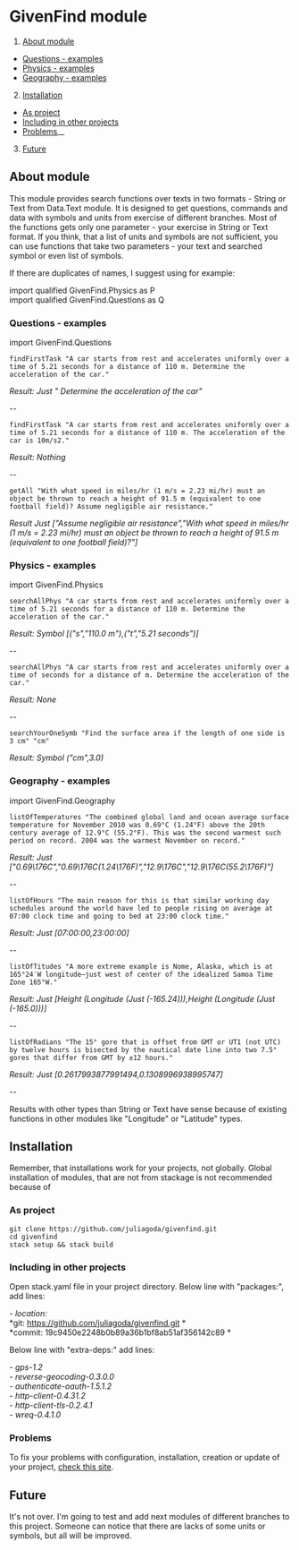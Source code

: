 # GivenFind module

1. [About module](#about-module)  
  * [Questions - examples](#questions-examples)  
  * [Physics - examples](physics-examples)  
  * [Geography - examples](#geography-examples)  
2. [Installation](#installation)  
  * [As project](#as-project)  
  * [Including in other projects](#including-in-other-projects)  
  * [Problems](#problems)__
3. [Future](#future)  

  
  
## About module

This module provides search functions over texts in two formats - String
or Text from Data.Text module. It is designed to get questions, commands
and data with symbols and units from exercise of different branches. Most of the functions
gets only one parameter - your exercise in String or Text format. If you think, that a list
of units and symbols are not sufficient, you can use functions that take two
parameters - your text and searched symbol or even list of symbols. 

 If there are duplicates of names, I suggest using for example:


import qualified GivenFind.Physics as P  
import qualified GivenFind.Questions as Q  

  
### Questions - examples

import GivenFind.Questions  
  


`findFirstTask "A car starts from rest and accelerates uniformly over a time of 5.21 seconds for a distance of 110 m. Determine the acceleration of the car."`

*Result:      Just " Determine the acceleration of the car"*

--

`findFirstTask "A car starts from rest and accelerates uniformly over a time of 5.21 seconds for a distance of 110 m. The acceleration of the car is 10m/s2."`

*Result:   Nothing*

--

`getAll "With what speed in miles/hr (1 m/s = 2.23 mi/hr) must an object be thrown to reach a height of 91.5 m (equivalent to one football field)? Assume negligible air resistance."`

*Result   Just ["Assume negligible air resistance","With what speed in miles/hr (1 m/s = 2.23 mi/hr) must an object be thrown to reach a height of 91.5 m (equivalent to one football field)?"]*


  

### Physics - examples

import GivenFind.Physics  
  

`searchAllPhys "A car starts from rest and accelerates uniformly over a time of 5.21 seconds for a distance of 110 m. Determine the acceleration of the car."`

*Result:    Symbol [("s","110.0 m"),("t","5.21 seconds")]*

-- 

`searchAllPhys "A car starts from rest and accelerates uniformly over a time of seconds for a distance of m. Determine the acceleration of the car."`

*Result:     None*

--

`searchYourOneSymb "Find the surface area if the length of one side is 3 cm" "cm"`

*Result:   Symbol ("cm",3.0)*


  

### Geography - examples

import GivenFind.Geography  
  

`listOfTemperatures "The combined global land and ocean average surface temperature for November 2010 was 0.69°C (1.24°F) above the 20th century average of 12.9°C (55.2°F). This was the second warmest such period on record. 2004 was the warmest November on record."`

*Result: Just ["0.69\176C","0.69\176C(1.24\176F)","12.9\176C","12.9\176C(55.2\176F)"]*

--

`listOfHours "The main reason for this is that similar working day schedules around the world have led to people rising on average at 07:00 clock time and going to bed at 23:00 clock time."`

*Result: Just [07:00:00,23:00:00]*

--

`listOfTitudes "A more extreme example is Nome, Alaska, which is at 165°24′W longitude—just west of center of the idealized Samoa Time Zone 165°W."`

*Result: Just [Height (Longitude (Just (-165.24))),Height (Longitude (Just (-165.0)))]*

--

`listOfRadians "The 15° gore that is offset from GMT or UT1 (not UTC) by twelve hours is bisected by the nautical date line into two 7.5° gores that differ from GMT by ±12 hours."`

*Result: Just [0.2617993877991494,0.1308996938995747]*

--
  
Results with other types than String or Text have sense because of existing functions in other modules like "Longitude" or "Latitude" types. 


  
  
## Installation

Remember, that installations work for your projects, not globally. Global installation of modules, that are not from stackage is not recommended because of
  
### As project

```
git clone https://github.com/juliagoda/givenfind.git
cd givenfind
stack setup && stack build
```
  
### Including in other projects

Open stack.yaml file in your project directory. Below line with "packages:", add lines:  

*\- location:*  <br/>
*git: https://github.com/juliagoda/givenfind.git  * <br/>
*commit: 19c9450e2248b0b89a36b1bf8ab51af356142c89  * <br/>
  
Below line with "extra-deps:" add lines:  

*\- gps-1.2* <br/>
*\- reverse-geocoding-0.3.0.0* <br/>
*\- authenticate-oauth-1.5.1.2* <br/>
*\- http-client-0.4.31.2* <br/>
*\- http-client-tls-0.2.4.1* <br/>
*\- wreq-0.4.1.0* <br/>

  
### Problems

To fix your problems with configuration, installation, creation or update of your project, [check this site](https://docs.haskellstack.org/en/stable/GUIDE/).
  
  
## Future

It's not over. I'm going to test and add next modules of different branches to this project. Someone can notice that there are lacks of some units or symbols, but all will be improved.
